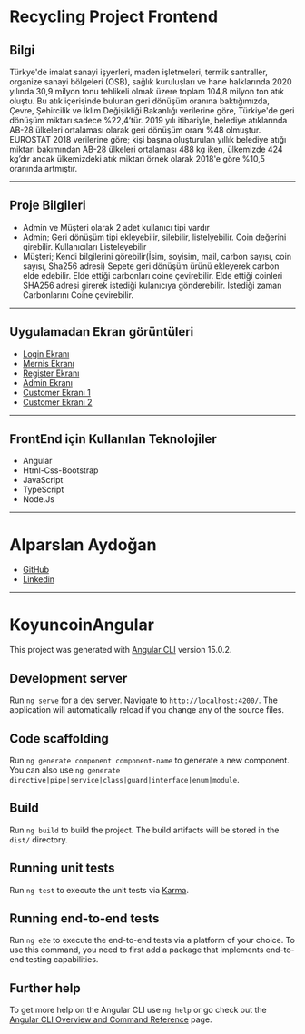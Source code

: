 # Recycling Project Frontend

## Bilgi
Türkye'de imalat sanayi işyerleri, maden işletmeleri, termik santraller, organize sanayi bölgeleri (OSB), sağlık kuruluşları ve hane halklarında 2020 yılında 30,9 milyon tonu tehlikeli olmak üzere toplam 104,8 milyon ton atık oluştu.  Bu atık içerisinde bulunan geri dönüşüm oranına baktığımızda, Çevre, Şehircilik ve İklim Değişikliği Bakanlığı verilerine göre, Türkiye'de geri dönüşüm miktarı sadece %22,4’tür. 2019 yılı itibariyle, belediye atıklarında AB-28 ülkeleri ortalaması olarak geri dönüşüm oranı %48 olmuştur. EUROSTAT 2018 verilerine göre; kişi başına oluşturulan yıllık belediye atığı miktarı bakımından AB-28 ülkeleri ortalaması 488 kg iken, ülkemizde 424 kg’dır ancak ülkemizdeki atık miktarı örnek olarak 2018'e göre %10,5 oranında artmıştır.
*** 
## Proje Bilgileri

* Admin ve Müşteri olarak 2 adet kullanıcı tipi vardır
* Admin; Geri dönüşüm tipi ekleyebilir, silebilir, listelyebilir. Coin değerini girebilir. Kullanıcıları Listeleyebilir
* Müşteri; Kendi bilgilerini görebilir(İsim, soyisim, mail, carbon sayısı, coin sayısı, Sha256 adresi) Sepete geri dönüşüm ürünü ekleyerek carbon elde edebilir. Elde ettiği carbonları coine çevirebilir. Elde ettiği coinleri SHA256 adresi girerek istediği kulanıcıya gönderebilir. İstediği zaman Carbonlarını Coine çevirebilir.
***

## Uygulamadan Ekran görüntüleri
* [Login Ekranı](https://github.com/Alparslan524/RecyclingProject_Frontend/blob/main/ScreenShots/LoginPage.png)
* [Mernis Ekranı](https://github.com/Alparslan524/RecyclingProject_Frontend/blob/main/ScreenShots/MernisPage.png)
* [Register Ekranı](https://github.com/Alparslan524/RecyclingProject_Frontend/blob/main/ScreenShots/RegisterPage.png)
* [Admin Ekranı](https://github.com/Alparslan524/RecyclingProject_Frontend/blob/main/ScreenShots/AdminPage.png)
* [Customer Ekranı 1](https://github.com/Alparslan524/RecyclingProject_Frontend/blob/main/ScreenShots/CustomerPage1.png)
* [Customer Ekranı 2](https://github.com/Alparslan524/RecyclingProject_Frontend/blob/main/ScreenShots/CustomerPage2.png)
***
## FrontEnd için Kullanılan Teknolojiler
* Angular
* Html-Css-Bootstrap
* JavaScript
* TypeScript
* Node.Js
***

# Alparslan Aydoğan
- [GitHub](https://github.com/Alparslan524)
- [Linkedin](https://www.linkedin.com/in/alparslan-aydoğan-6038771bb/)
***

# KoyuncoinAngular

This project was generated with [Angular CLI](https://github.com/angular/angular-cli) version 15.0.2.

## Development server

Run `ng serve` for a dev server. Navigate to `http://localhost:4200/`. The application will automatically reload if you change any of the source files.

## Code scaffolding

Run `ng generate component component-name` to generate a new component. You can also use `ng generate directive|pipe|service|class|guard|interface|enum|module`.

## Build

Run `ng build` to build the project. The build artifacts will be stored in the `dist/` directory.

## Running unit tests

Run `ng test` to execute the unit tests via [Karma](https://karma-runner.github.io).

## Running end-to-end tests

Run `ng e2e` to execute the end-to-end tests via a platform of your choice. To use this command, you need to first add a package that implements end-to-end testing capabilities.

## Further help

To get more help on the Angular CLI use `ng help` or go check out the [Angular CLI Overview and Command Reference](https://angular.io/cli) page.
